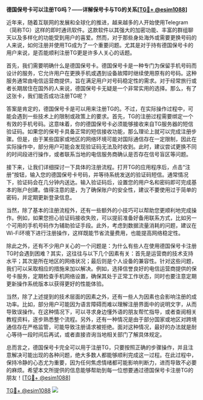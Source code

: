 **德国保号卡可以注册TG吗？——详解保号卡与TG的关系[[TG💪+ @esim1088](https://t.me/s/esim1088)]**

近年来，随着互联网的发展和全球化的推进，越来越多的人开始使用Telegram（简称TG）这样的即时通讯软件。这款软件以其强大的加密功能、丰富的群组聊天以及多样化的功能受到用户的喜爱。然而，对于那些身处海外或需要更换号码的人来说，如何注册并使用TG成为了一个重要问题。尤其是对于持有德国保号卡的用户来说，是否能顺利注册TG更是许多人关心的话题。

首先，我们需要明确什么是德国保号卡。德国保号卡是一种专门为保留手机号码而设计的服务，它允许用户在更换手机或遇到设备故障时继续使用原有的号码。这种服务通常由电信运营商提供，旨在满足用户对号码稳定性的需求。对于经常旅行或者长期居住在国外的人来说，德国保号卡无疑是一个非常实用的选择。那么，有了这张卡，我们能否成功注册TG呢？

答案是肯定的，德国保号卡是可以用来注册TG的。不过，在实际操作过程中，可能会遇到一些技术上的限制或政策上的要求。首先，TG的注册过程需要绑定一个有效的手机号码。这意味着，你的德国保号卡必须能够接收来自TG服务器的短信验证码。如果您的保号卡具备正常的短信接收功能，那么理论上就可以完成注册步骤。但是，由于某些国家或地区的网络环境可能对国际通信存在一定限制，因此在实际操作中，部分用户可能会发现验证码无法及时收到。此时，建议尝试更换不同的时间段进行操作，或者联系当地的电信服务商确认是否存在信号盲区等问题。

接下来，让我们详细探讨一下具体的注册流程。打开TG的应用程序后，点击“注册”按钮，输入您的德国保号卡号码，并等待系统发送的验证码短信。通常情况下，验证码会在几分钟内送达。输入验证码后，设置您的用户名和密码即可完成基本的账户创建。值得注意的是，为了确保账户的安全性，建议不要使用过于简单的密码，并定期更新登录信息。

当然，除了基本的注册流程外，还有一些额外的小技巧可以帮助您更顺利地完成操作。例如，如果您担心验证码接收失败，可以提前准备好备用联系方式，比如另一个可用的手机号码作为辅助验证手段。此外，考虑到数据流量消耗的问题，建议在Wi-Fi环境下进行注册操作，这样既能节省流量费用，也能提高网络稳定性。

除此之外，还有不少用户关心的一个问题是：为什么有些人在使用德国保号卡注册TG时会遇到困难？其实，这往往与以下几个因素有关：首先是运营商的技术支持水平；其次是所在地区的网络状况；最后则是个人设备的兼容性。针对这些问题，我们可以采取相应的措施来加以解决。例如，选择信誉良好的电信运营商提供的保号卡服务，定期检查手机网络设置，确保其处于正常工作状态，同时也要注意定期更新操作系统版本以获得更好的性能体验。

当然，除了上述提到的技术层面的因素之外，还有一些人为因素也会影响注册的成功率。比如，部分用户可能因为语言障碍而难以理解注册界面中的说明文字，从而导致误操作。在这种情况下，可以寻求身边懂外语的朋友帮忙指导，或者查阅相关教程资料，逐步熟悉整个流程。另外，还有一种情况是由于部分国家或地区对跨境通信存在严格监管，可能导致注册请求被拒绝。面对这种情况，最好的办法就是耐心等待一段时间后再试，或者直接咨询当地相关部门了解具体规定。

总而言之，德国保号卡完全可以用于注册TG，只要按照正确的步骤操作，并且注意解决可能出现的各种问题，绝大多数人都能够顺利完成这一过程。在此过程中，保持冷静的心态尤为重要，因为任何焦虑情绪都可能影响判断力，进而导致不必要的麻烦。希望本文所提供的信息能够帮助到每一位想要通过德国保号卡注册TG的朋友！[[TG💪+ @esim1088](https://t.me/s/esim1088)]

[TG💪+ @esim1088](https://t.me/s/esim1088) ![](https://i.postimg.cc/4NQfJmqS/Snipaste-2025-05-13-00-14-12.png)